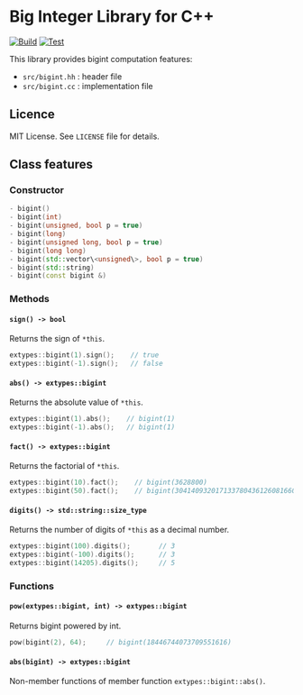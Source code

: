 # Big Integer Library for C++

[![Build](https://github.com/wsbky/bigint-cpp/actions/workflows/build.yml/badge.svg)](https://github.com/wsbky/bigint-cpp/actions/workflows/build.yml)
[![Test](https://github.com/wsbky/bigint-cpp/actions/workflows/test.yml/badge.svg)](https://github.com/wsbky/bigint-cpp/actions/workflows/test.yml)

This library provides bigint computation features:

- `src/bigint.hh` : header file
- `src/bigint.cc` : implementation file

## Licence

MIT License. See `LICENSE` file for details.

## Class features

### Constructor

```c++
- bigint()
- bigint(int)
- bigint(unsigned, bool p = true)
- bigint(long)
- bigint(unsigned long, bool p = true)
- bigint(long long)
- bigint(std::vector\<unsigned\>, bool p = true)
- bigint(std::string)
- bigint(const bigint &)
```

### Methods

#### `sign() -> bool`

Returns the sign of `*this`.

```c++
extypes::bigint(1).sign();    // true
extypes::bigint(-1).sign();   // false
```

#### `abs() -> extypes::bigint`

Returns the absolute value of `*this`.

```c++
extypes::bigint(1).abs();    // bigint(1)
extypes::bigint(-1).abs();   // bigint(1)
```

#### `fact() -> extypes::bigint`

Returns the factorial of `*this`.

```c++
extypes::bigint(10).fact();    // bigint(3628800)
extypes::bigint(50).fact();    // bigint(30414093201713378043612608166064768844377641568960512000000000000)
```

#### `digits() -> std::string::size_type`

Returns the number of digits of `*this` as a decimal number.

```c++
extypes::bigint(100).digits();       // 3
extypes::bigint(-100).digits();      // 3
extypes::bigint(14205).digits();     // 5
```

### Functions

#### `pow(extypes::bigint, int) -> extypes::bigint`

Returns bigint powered by int.

```c++
pow(bigint(2), 64);     // bigint(18446744073709551616)
```

#### `abs(bigint) -> extypes::bigint`

Non-member functions of member function `extypes::bigint::abs()`.
